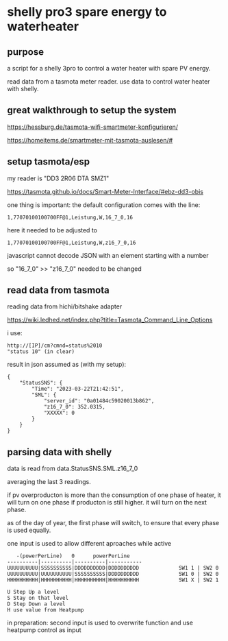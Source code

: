 # shelly pro3 spare energy to waterheater

## purpose

a script for a shelly 3pro to control a water heater with spare PV energy.

read data from a tasmota meter reader.
use data to control water heater with shelly.

## great walkthrough to setup the system

https://hessburg.de/tasmota-wifi-smartmeter-konfigurieren/

https://homeitems.de/smartmeter-mit-tasmota-auslesen/#


## setup tasmota/esp

my reader is "DD3 2R06 DTA SMZ1"

https://tasmota.github.io/docs/Smart-Meter-Interface/#ebz-dd3-obis

one thing is important:
the default configuration comes with the line:

    1,77070100100700FF@1,Leistung,W,16_7_0,16

here it needed to be adjusted to

    1,77070100100700FF@1,Leistung,W,z16_7_0,16

javascript cannot decode JSON with an element starting with a number

so "16_7_0" >> "z16_7_0" needed to be changed


## read data from tasmota

reading data from hichi/bitshake adapter

https://wiki.ledhed.net/index.php?title=Tasmota_Command_Line_Options

i use:
    
    http://[IP]/cm?cmnd=status%2010
    "status 10" (in clear)
    
result in json assumed as (with my setup):

    {
        "StatusSNS": {
            "Time": "2023-03-22T21:42:51",
            "SML": {
                "server_id": "0a01484c59020013b862",
                "z16_7_0": 352.0315,
                "XXXXX": 0
            }
        }
    }


## parsing data with shelly

data is read from data.StatusSNS.SML.z16_7_0

averaging the last 3 readings.

if pv overproducton is more than the consumption of one phase of heater, it will turn on one phase
if producton is still higher. it will turn on the next phase.

as of the day of year, the first phase will switch, to ensure that every phase is used equally.

one input is used to allow different aproaches while active



       -(powerPerLine)   0      powerPerLine
    ----------|----------|----------|-----------
    UUUUUUUUUU|SSSSSSSSSS|DDDDDDDDDD|DDDDDDDDDD             SW1 1 | SW2 0
    UUUUUUUUUU|UUUUUUUUUU|SSSSSSSSSS|DDDDDDDDDD             SW1 0 | SW2 0
    HHHHHHHHHH|HHHHHHHHHH|HHHHHHHHHH|HHHHHHHHHH             SW1 X | SW2 1
    
    U Step Up a level
    S Stay on that level
    D Step Down a level
    H use value from Heatpump
    
in preparation:
second input is used to overwrite function and use heatpump control as input
